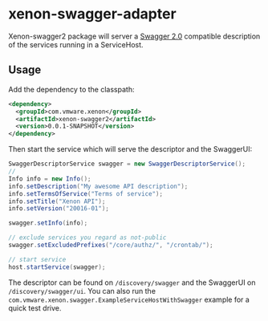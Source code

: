 # xenon-swagger-adapter
Xenon-swagger2 package will server a [Swagger 2.0](http://swagger.io/specification/) compatible description of the services running in a ServiceHost.

## Usage
Add the dependency to the classpath:
```xml
<dependency>
  <groupId>com.vmware.xenon</groupId>
  <artifactId>xenon-swagger2</artifactId>
  <version>0.0.1-SNAPSHOT</version>
</dependency>
```

Then start the service which will serve the descriptor and the SwaggerUI:
```java
SwaggerDescriptorService swagger = new SwaggerDescriptorService();
//
Info info = new Info();
info.setDescription("My awesome API description");
info.setTermsOfService("Terms of service");
info.setTitle("Xenon API");
info.setVersion("20016-01");

swagger.setInfo(info);

// exclude services you regard as not-public
swagger.setExcludedPrefixes("/core/authz/", "/crontab/");

// start service
host.startService(swagger);
```

The descriptor can be found on `/discovery/swagger` and the SwaggerUI on `/discovery/swagger/ui`.
You can also run the `com.vmware.xenon.swagger.ExampleServiceHostWithSwagger` example for a quick test drive.